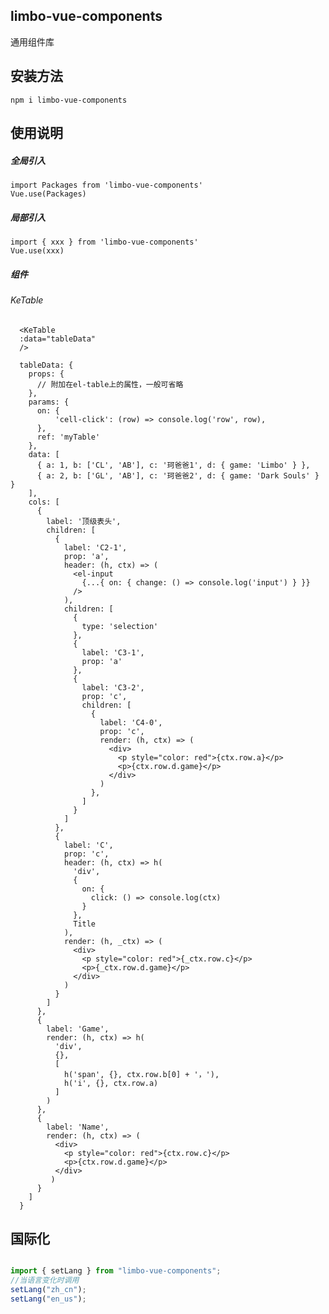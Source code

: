## limbo-vue-components

通用组件库

## 安装方法

    npm i limbo-vue-components

## 使用说明

##### 全局引入

    import Packages from 'limbo-vue-components'
    Vue.use(Packages)

##### 局部引入

    import { xxx } from 'limbo-vue-components'
    Vue.use(xxx)

##### 组件

###### KeTable

      <KeTable
      :data="tableData"
      />

      tableData: {
        props: {
          // 附加在el-table上的属性，一般可省略
        },
        params: {
          on: {
              'cell-click': (row) => console.log('row', row),
          },
          ref: 'myTable'
        },
        data: [
          { a: 1, b: ['CL', 'AB'], c: '珂爸爸1', d: { game: 'Limbo' } },
          { a: 2, b: ['GL', 'AB'], c: '珂爸爸2', d: { game: 'Dark Souls' } }
        ],
        cols: [
          {
            label: '顶级表头',
            children: [
              {
                label: 'C2-1',
                prop: 'a',
                header: (h, ctx) => (
                  <el-input
                    {...{ on: { change: () => console.log('input') } }}
                  />
                ),
                children: [
                  {
                    type: 'selection'
                  },
                  {
                    label: 'C3-1',
                    prop: 'a'
                  },
                  {
                    label: 'C3-2',
                    prop: 'c',
                    children: [
                      {
                        label: 'C4-0',
                        prop: 'c',
                        render: (h, ctx) => (
                          <div>
                            <p style="color: red">{ctx.row.a}</p>
                            <p>{ctx.row.d.game}</p>
                          </div>
                        )
                      },
                    ]
                  }
                ]
              },
              {
                label: 'C',
                prop: 'c',
                header: (h, ctx) => h(
                  'div',
                  {
                    on: {
                      click: () => console.log(ctx)
                    }
                  },
                  Title
                ),
                render: (h, _ctx) => (
                  <div>
                    <p style="color: red">{_ctx.row.c}</p>
                    <p>{_ctx.row.d.game}</p>
                  </div>
                )
              }
            ]
          },
          {
            label: 'Game',
            render: (h, ctx) => h(
              'div',
              {},
              [
                h('span', {}, ctx.row.b[0] + '，'),
                h('i', {}, ctx.row.a)
              ]
            )
          },
          {
            label: 'Name',
            render: (h, ctx) => (
              <div>
                <p style="color: red">{ctx.row.c}</p>
                <p>{ctx.row.d.game}</p>
              </div>
             )
          }
        ]
      }

## 国际化

```js

import { setLang } from "limbo-vue-components";
//当语言变化时调用
setLang("zh_cn");
setLang("en_us");
```
